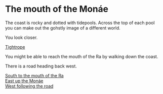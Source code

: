 # The mouth of the Monáe  

The coast is rocky and dotted with tidepools. Across the top of each pool you can make out the gohstly image of a different world.

You look closer.  

[Tightrope](https://www.youtube.com/watch?v=pwnefUaKCbc)


You might be able to reach the mouth of the Ra by walking down the coast.  

There is a road heading back west. 

[South to the mouth of the Ra](ra.html)  
[East up the Monáe](henson.html)  
[West following the road](crossroads.html)
